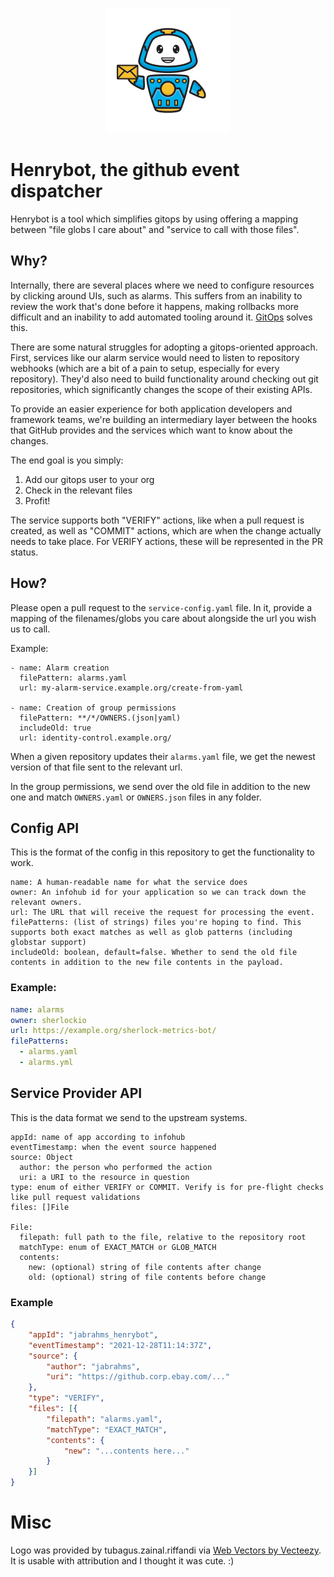 <p align="center">
  <img src="./henrybot.png" width="200" />
</p>

# Henrybot, the github event dispatcher

Henrybot is a tool which simplifies gitops by using offering a mapping between
"file globs I care about" and "service to call with those files".

## Why?
Internally, there are several places where we need to configure resources by
clicking around UIs, such as alarms. This suffers from an inability to review
the work that's done before it happens, making rollbacks more difficult and an
inability to add automated tooling around
it. [GitOps](https://about.gitlab.com/topics/gitops/) solves this.

There are some natural struggles for adopting a gitops-oriented approach. First,
services like our alarm service would need to listen to repository webhooks
(which are a bit of a pain to setup, especially for every repository). They'd
also need to build functionality around checking out git repositories, which
significantly changes the scope of their existing APIs.

To provide an easier experience for both application developers and framework
teams, we're building an intermediary layer between the hooks that GitHub
provides and the services which want to know about the changes.

The end goal is you simply:
1. Add our gitops user to your org
2. Check in the relevant files
3. Profit!

The service supports both "VERIFY" actions, like when a pull request is created,
as well as "COMMIT" actions, which are when the change actually needs to take
place. For VERIFY actions, these will be represented in the PR status.

## How?

Please open a pull request to the `service-config.yaml` file. In it, provide a
mapping of the filenames/globs you care about alongside the url you wish us to call.

Example:

```
- name: Alarm creation
  filePattern: alarms.yaml
  url: my-alarm-service.example.org/create-from-yaml

- name: Creation of group permissions
  filePattern: **/*/OWNERS.(json|yaml)
  includeOld: true
  url: identity-control.example.org/
```


When a given repository updates their `alarms.yaml` file, we get the newest
version of that file sent to the relevant url.

In the group permissions, we send over the old file in addition to the new one
and match `OWNERS.yaml` or `OWNERS.json` files in any folder.

## Config API

This is the format of the config in this repository to get the functionality to
work.

```
name: A human-readable name for what the service does
owner: An infohub id for your application so we can track down the relevant owners.
url: The URL that will receive the request for processing the event.
filePatterns: (list of strings) files you're hoping to find. This supports both exact matches as well as glob patterns (including globstar support)
includeOld: boolean, default=false. Whether to send the old file contents in addition to the new file contents in the payload.
```

### Example:

```yaml
name: alarms
owner: sherlockio
url: https://example.org/sherlock-metrics-bot/
filePatterns:
  - alarms.yaml
  - alarms.yml
```

## Service Provider API

This is the data format we send to the upstream systems.

```
appId: name of app according to infohub
eventTimestamp: when the event source happened
source: Object
  author: the person who performed the action
  uri: a URI to the resource in question
type: enum of either VERIFY or COMMIT. Verify is for pre-flight checks like pull request validations
files: []File

File:
  filepath: full path to the file, relative to the repository root
  matchType: enum of EXACT_MATCH or GLOB_MATCH
  contents:
    new: (optional) string of file contents after change
    old: (optional) string of file contents before change
```

### Example
```json
{
    "appId": "jabrahms_henrybot",
    "eventTimestamp": "2021-12-28T11:14:37Z",
    "source": {
        "author": "jabrahms",
        "uri": "https://github.corp.ebay.com/..."
    },
    "type": "VERIFY",
    "files": [{
        "filepath": "alarms.yaml",
        "matchType": "EXACT_MATCH",
        "contents": {
            "new": "...contents here..."
        }
    }]
}
```

# Misc

Logo was provided by tubagus.zainal.riffandi via <a
href="https://www.vecteezy.com/free-vector/web">Web Vectors by Vecteezy</a>. It
is usable with attribution and I thought it was cute. :)
